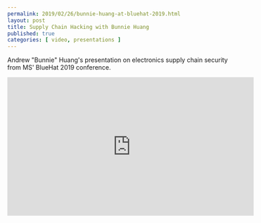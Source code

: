 ```yaml
---
permalink: 2019/02/26/bunnie-huang-at-bluehat-2019.html
layout: post
title: Supply Chain Hacking with Bunnie Huang
published: true 
categories: [ video, presentations ]
---
```


Andrew "Bunnie" Huang's presentation on electronics supply chain security from MS' BlueHat 2019 conference. 

<iframe width="560" height="315" src="https://www.youtube.com/embed/RqQhWitJ1As" frameborder="0" allow="accelerometer; autoplay; encrypted-media; gyroscope; picture-in-picture" allowfullscreen>
</iframe>




